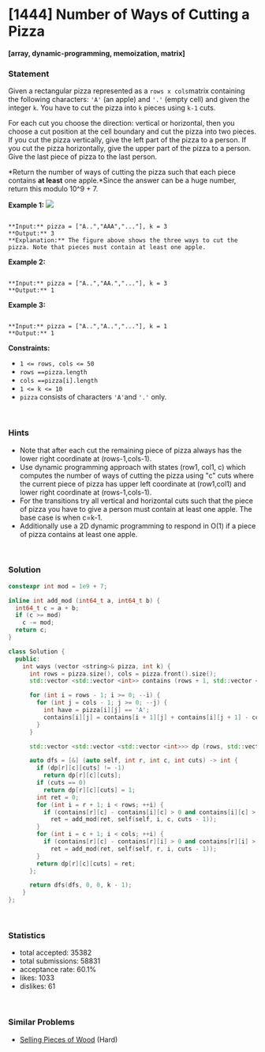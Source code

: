 # [1444] Number of Ways of Cutting a Pizza

**[array, dynamic-programming, memoization, matrix]**

### Statement

Given a rectangular pizza represented as a `rows x cols`matrix containing the following characters: `'A'` (an apple) and `'.'` (empty cell) and given the integer `k`. You have to cut the pizza into `k` pieces using `k-1` cuts.

For each cut you choose the direction: vertical or horizontal, then you choose a cut position at the cell boundary and cut the pizza into two pieces. If you cut the pizza vertically, give the left part of the pizza to a person. If you cut the pizza horizontally, give the upper part of the pizza to a person. Give the last piece of pizza to the last person.

*Return the number of ways of cutting the pizza such that each piece contains **at least** one apple.*Since the answer can be a huge number, return this modulo 10^9 + 7.


**Example 1:**
**![](https://assets.leetcode.com/uploads/2020/04/23/ways_to_cut_apple_1.png)**

```

**Input:** pizza = ["A..","AAA","..."], k = 3
**Output:** 3 
**Explanation:** The figure above shows the three ways to cut the pizza. Note that pieces must contain at least one apple.

```

**Example 2:**

```

**Input:** pizza = ["A..","AA.","..."], k = 3
**Output:** 1

```

**Example 3:**

```

**Input:** pizza = ["A..","A..","..."], k = 1
**Output:** 1

```

**Constraints:**
* `1 <= rows, cols <= 50`
* `rows ==pizza.length`
* `cols ==pizza[i].length`
* `1 <= k <= 10`
* `pizza` consists of characters `'A'`and `'.'` only.


<br />

### Hints

- Note that after each cut the remaining piece of pizza always has the lower right coordinate at (rows-1,cols-1).
- Use dynamic programming approach with states (row1, col1, c) which computes the number of ways of cutting the pizza using "c" cuts where the current piece of pizza has upper left coordinate at (row1,col1) and lower right coordinate at (rows-1,cols-1).
- For the transitions try all vertical and horizontal cuts such that the piece of pizza you have to give a person must contain at least one apple. The base case is when c=k-1.
- Additionally use a 2D dynamic programming to respond in O(1) if a piece of pizza contains at least one apple.

<br />

### Solution

```cpp
constexpr int mod = 1e9 + 7;

inline int add_mod (int64_t a, int64_t b) {
  int64_t c = a + b;
  if (c >= mod)
    c -= mod;
  return c;
}

class Solution {
  public:
    int ways (vector <string>& pizza, int k) {
      int rows = pizza.size(), cols = pizza.front().size();
      std::vector <std::vector <int>> contains (rows + 1, std::vector <int> (cols + 1));

      for (int i = rows - 1; i >= 0; --i) {
        for (int j = cols - 1; j >= 0; --j) {
          int have = pizza[i][j] == 'A';
          contains[i][j] = contains[i + 1][j] + contains[i][j + 1] - contains[i + 1][j + 1] + have;
        }
      }

      std::vector <std::vector <std::vector <int>>> dp (rows, std::vector <std::vector <int>> (cols, std::vector <int> (k, -1)));

      auto dfs = [&] (auto self, int r, int c, int cuts) -> int {
        if (dp[r][c][cuts] != -1)
          return dp[r][c][cuts];
        if (cuts == 0)
          return dp[r][c][cuts] = 1;
        int ret = 0;
        for (int i = r + 1; i < rows; ++i) {
          if (contains[r][c] - contains[i][c] > 0 and contains[i][c] > 0)
            ret = add_mod(ret, self(self, i, c, cuts - 1));
        }
        for (int i = c + 1; i < cols; ++i) {
          if (contains[r][c] - contains[r][i] > 0 and contains[r][i] > 0)
            ret = add_mod(ret, self(self, r, i, cuts - 1));
        }
        return dp[r][c][cuts] = ret;
      };

      return dfs(dfs, 0, 0, k - 1);
    }
};
```

<br />

### Statistics

- total accepted: 35382
- total submissions: 58831
- acceptance rate: 60.1%
- likes: 1033
- dislikes: 61

<br />

### Similar Problems

- [Selling Pieces of Wood](https://leetcode.com/problems/selling-pieces-of-wood) (Hard)
